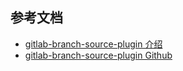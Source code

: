 



## 参考文档
- [gitlab-branch-source-plugin 介绍](https://jenkins.io/blog/2019/08/23/introducing-gitlab-branch-source-plugin/)
- [gitlab-branch-source-plugin Github](https://github.com/jenkinsci/gitlab-branch-source-plugin)